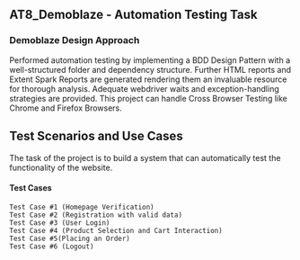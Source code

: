 ## AT8_Demoblaze - Automation Testing Task

### Demoblaze Design Approach 
Performed automation testing by implementing a BDD Design Pattern with a well-structured folder and dependency structure. Further HTML reports and Extent Spark Reports are generated rendering them an invaluable resource for thorough analysis. Adequate webdriver waits and exception-handling strategies are provided. This project can handle Cross Browser Testing like Chrome and Firefox Browsers. 

## Test Scenarios and Use Cases
The task of the project is to build a system that can automatically test the functionality of the website. 
#### Test Cases
```
Test Case #1 (Homepage Verification)
Test Case #2 (Registration with valid data)
Test Case #3 (User Login)
Test Case #4 (Product Selection and Cart Interaction)
Test Case #5(Placing an Order)
Test Case #6 (Logout)
```
